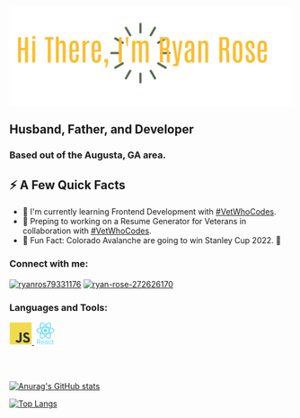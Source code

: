 <img align="Center" src="/intro.svg" />

<h2 align="left">Husband, Father, and Developer</h2>

<h3 align="left"> Based out of the Augusta, GA area. </h3>

<h2>⚡️ A Few Quick Facts</h2>
<ul>
<li>🧐 I'm currently learning Frontend Development with <a href="https://www.vetswhocode.io/about">#VetWhoCodes</a>.</li>
<li>🔭 Preping to working on a Resume Generator for Veterans in collaboration with <a href="https://www.vetswhocode.io/about">#VetWhoCodes</a>.</li>
<!-- <li>📙 Check out my general <a href="/ResumeRyanRose.pdf">resume</a></li> -->
<!-- <li>👨‍💻 Checkout my <a href="https://ryanrose.netlify.app/">portfolio</a>.</li> -->
<li>🎉 Fun Fact: Colorado Avalanche are going to win Stanley Cup 2022. 🏒 </li>
</ul>

<h3 align="left">Connect with me:</h3>
<p align="left">
<a href="https://twitter.com/ryanros79331176" target="blank"><img align="center" src="https://raw.githubusercontent.com/rahuldkjain/github-profile-readme-generator/master/src/images/icons/Social/twitter.svg" alt="ryanros79331176" height="30" width="40" /></a>
<a href="https://linkedin.com/in/ryan-rose-272626170" target="blank"><img align="center" src="https://raw.githubusercontent.com/rahuldkjain/github-profile-readme-generator/master/src/images/icons/Social/linked-in-alt.svg" alt="ryan-rose-272626170" height="30" width="40" /></a>
</p>

<h3 align="left">Languages and Tools:</h3>
<p align="left">
<a href="https://developer.mozilla.org/en-US/docs/Web/JavaScript" target="_blank" rel="noreferrer"> <img src="https://raw.githubusercontent.com/devicons/devicon/master/icons/javascript/javascript-original.svg" alt="javascript" width="40" height="40"/> </a><a href="https://reactjs.org/" target="_blank" rel="noreferrer"> <img src="https://raw.githubusercontent.com/devicons/devicon/master/icons/react/react-original-wordmark.svg" alt="react" width="40" height="40"/> </a> </p>
<br>
<br>

[![Anurag's GitHub stats](https://github-readme-stats.vercel.app/api?username=rmrose78&show_icons=true&theme=gruvbox)](https://github.com/anuraghazra/github-readme-stats)

[![Top Langs](https://github-readme-stats.vercel.app/api/top-langs/?username=rmrose78&show_icons=true&theme=gruvbox)](https://github.com/anuraghazra/github-readme-stats)
